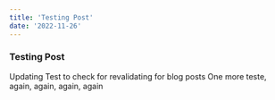 ```yaml
---
title: 'Testing Post'
date: '2022-11-26'
---
```


### Testing Post

Updating Test to check for revalidating for blog posts
One more teste, again, again, again, again
